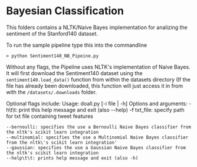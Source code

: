 # Bayesian Classification

This folders contains a NLTK/Naive Bayes implementation for analizing the sentiment of the Stanford140 dataset.

To run the sample pipeline type this into the commandline 
```
> python Sentiment140_NB_Pipeine.py
```
Without any flags, the Pipeline uses NLTK's implementation of Naive Bayes. It will first download the Sentiment140 dataset using the ```sentiment140.load_data()``` function from within the datasets directory (If the file has already been downloaded, this function will just access it in from with the ```/datasets/.downloads``` folder.

Optional flags include:
    Usage: doall.py [-i file | -h]
    Options and arguments:
    -h\t\t: print this help message and exit (also --help)
    -f txt_file: specify path for txt file containing tweet features
    
    --bernoulli: specifies the use a Bernoulli Naive Bayes classifier from the nltk's scikit learn integration
    --multinomial: specifies the use a Multinomial Naive Bayes classifier from the nltk\'s scikit learn integration'
    --gaussian: specifies the use a Gaussian Naive Bayes classifier from the nltk's scikit learn integration
    --help\t\t: prints help message and exit (also -h)
